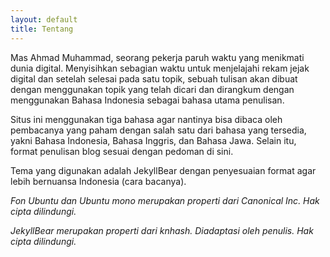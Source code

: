 ```yaml
---
layout: default
title: Tentang
---
```


Mas Ahmad Muhammad, seorang pekerja paruh waktu yang menikmati dunia digital. Menyisihkan sebagian waktu untuk menjelajahi rekam jejak digital dan setelah selesai pada satu topik, sebuah tulisan akan dibuat dengan menggunakan topik yang telah dicari dan dirangkum dengan menggunakan Bahasa Indonesia sebagai bahasa utama penulisan.

Situs ini menggunakan tiga bahasa agar nantinya bisa dibaca oleh pembacanya yang paham dengan salah satu dari bahasa yang tersedia, yakni Bahasa Indonesia, Bahasa Inggris, dan Bahasa Jawa. Selain itu, format penulisan blog sesuai dengan pedoman di sini.

Tema yang digunakan adalah JekyllBear dengan penyesuaian format agar lebih bernuansa Indonesia (cara bacanya).

*Fon Ubuntu dan Ubuntu mono merupakan properti dari Canonical Inc. Hak cipta dilindungi.*

*JekyllBear merupakan properti dari knhash. Diadaptasi oleh penulis. Hak cipta dilindungi.*
